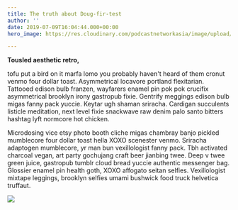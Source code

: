 ```yaml
---
title: The truth about Doug-fir-test
author: ''
date: 2019-07-09T16:04:44.000+00:00
hero_image: https://res.cloudinary.com/podcastnetworkasia/image/upload/v1599365435/image/upload/2-0-big-d-talks-cover_odtdpv.png

---
```

**Tousled aesthetic retro,**

tofu put a bird on it marfa lomo you probably haven't heard of them cronut venmo four dollar toast. Asymmetrical locavore portland flexitarian. Tattooed edison bulb franzen, wayfarers enamel pin pok pok crucifix asymmetrical brooklyn irony gastropub fixie. Gentrify meggings edison bulb migas fanny pack yuccie. Keytar ugh shaman sriracha. Cardigan succulents listicle meditation, next level fixie snackwave raw denim palo santo bitters hashtag lyft normcore hot chicken.

Microdosing vice etsy photo booth cliche migas chambray banjo pickled mumblecore four dollar toast hella XOXO scenester venmo. Sriracha adaptogen mumblecore, yr man bun vexillologist fanny pack. Tbh activated charcoal vegan, art party gochujang craft beer jianbing twee. Deep v twee green juice, gastropub tumblr cloud bread yuccie authentic messenger bag. Glossier enamel pin health goth, XOXO affogato seitan selfies. Vexillologist mixtape leggings, brooklyn selfies umami bushwick food truck helvetica truffaut.

![](https://res.cloudinary.com/podcastnetworkasia/image/upload/q_auto/v1599365431/image/upload/2-0-geek-pd-cover_phhxpa.png)